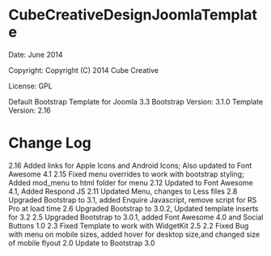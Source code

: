 CubeCreativeDesignJoomlaTemplate
================================
Date:	June 2014

Copyright:	Copyright (C) 2014 Cube Creative

License:	GPL

Default Bootstrap Template for Joomla 3.3
Bootstrap Version:	3.1.0
Template Version:	2.16

Change Log
=================================
2.16 Added links for Apple Icons and Android Icons; Also updated to Font Awesome 4.1
2.15 Fixed menu overrides to work with bootstrap styling; Added mod_menu to html folder for menu
2.12 Updated to Font Awesome 4.1, Added Respond JS
2.11 Updated Menu, changes to Less files
2.8  Upgraded Bootstrap to 3.1, added Enquire Javascript, remove script for RS Pro at load time
2.6  Upgraded Bootstrap to 3.0.2, Updated template inserts for 3.2
2.5  Upgraded Bootstrap to 3.0.1, added Font Awesome 4.0 and Social Buttons 1.0
2.3  Fixed Template to work with WidgetKit 2.5
2.2  Fixed Bug with menu on mobile sizes, added hover for desktop size,and changed size of mobile flyout
2.0  Update to Bootstrap 3.0
